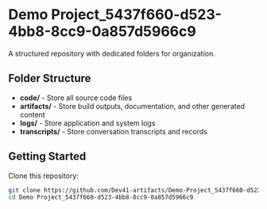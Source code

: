 # Demo Project_5437f660-d523-4bb8-8cc9-0a857d5966c9
A structured repository with dedicated folders for organization.

## Folder Structure

- **code/** - Store all source code files
- **artifacts/** - Store build outputs, documentation, and other generated content
- **logs/** - Store application and system logs
- **transcripts/** - Store conversation transcripts and records

## Getting Started

Clone this repository:
```bash
git clone https://github.com/Dev41-artifacts/Demo-Project_5437f660-d523-4bb8-8cc9-0a857d5966c9
cd Demo Project_5437f660-d523-4bb8-8cc9-0a857d5966c9
```
